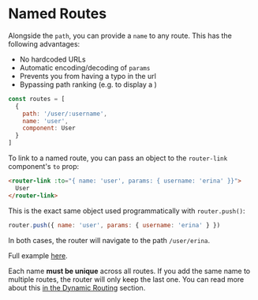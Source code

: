# Named Routes

<VueSchoolLink
  href="https://vueschool.io/lessons/named-routes"
  title="Learn about the named routes"
/>

Alongside the `path`, you can provide a `name` to any route. This has the following advantages:

- No hardcoded URLs
- Automatic encoding/decoding of `params`
- Prevents you from having a typo in the url
- Bypassing path ranking (e.g. to display a )

```js
const routes = [
  {
    path: '/user/:username',
    name: 'user',
    component: User
  }
]
```

To link to a named route, you can pass an object to the `router-link` component's `to` prop:

```html
<router-link :to="{ name: 'user', params: { username: 'erina' }}">
  User
</router-link>
```

This is the exact same object used programmatically with `router.push()`:

```js
router.push({ name: 'user', params: { username: 'erina' } })
```

In both cases, the router will navigate to the path `/user/erina`.

Full example [here](https://github.com/vuejs/vue-router/blob/dev/examples/named-routes/app.js).

Each name **must be unique** across all routes. If you add the same name to multiple routes, the router will only keep the last one. You can read more about this [in the Dynamic Routing](../advanced/dynamic-routing.md#removing-routes) section.
